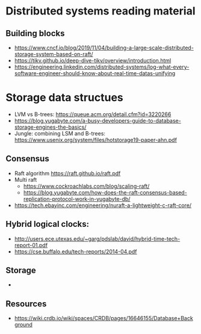 # Distributed systems reading material

## Building blocks
  - https://www.cncf.io/blog/2019/11/04/building-a-large-scale-distributed-storage-system-based-on-raft/
  - https://tikv.github.io/deep-dive-tikv/overview/introduction.html
  - https://engineering.linkedin.com/distributed-systems/log-what-every-software-engineer-should-know-about-real-time-datas-unifying
  
  
# Storage data structues
  - LVM vs B-trees: https://queue.acm.org/detail.cfm?id=3220266
  - https://blog.yugabyte.com/a-busy-developers-guide-to-database-storage-engines-the-basics/
  - Jungle: combining LSM and B-trees: https://www.usenix.org/system/files/hotstorage19-paper-ahn.pdf
  
## Consensus
- Raft algorithm https://raft.github.io/raft.pdf
- Multi raft 
  - https://www.cockroachlabs.com/blog/scaling-raft/
  - https://blog.yugabyte.com/how-does-the-raft-consensus-based-replication-protocol-work-in-yugabyte-db/
- https://tech.ebayinc.com/engineering/nuraft-a-lightweight-c-raft-core/

## Hybrid logical clocks:
- http://users.ece.utexas.edu/~garg/pdslab/david/hybrid-time-tech-report-01.pdf
- https://cse.buffalo.edu/tech-reports/2014-04.pdf
  
 ## Storage
 - 
 
 ## Resources
  - https://wiki.crdb.io/wiki/spaces/CRDB/pages/16646155/Database+Background
